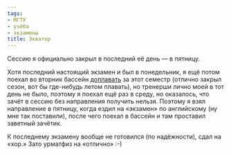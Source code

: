 ```yaml
---
tags:
- МГТУ
- учёба
- экзамены
title: Экватор
---
```


Сессию я официально закрыл в последний её день — в пятницу.

Хотя последний настоящий экзамен и был в понедельник, я ещё потом поехал
во вторник бассейн [доплавать][] за этот семестр (отлично закрыл сезон,
вот бы где-нибудь летом плавать), но тренерши лично моей в тот день не
было, поэтому я поехал ещё раз в среду, но оказалось, что зачёт в сессию
без направления получить нельзя. Поэтому я взял направление в пятницу,
когда ездил на «экзамен» по английскому (ну мне так поставили), после
чего поехал в бассейн и там проставил заветный зачётик.

К последнему экзамену вообще не готовился (по надёжности), сдал на
«хор.» Зато урматфиз на «отлично» :-)

  [доплавать]: /web/20100125035734/http://sphinx.net.ru:80/blog/entry/505